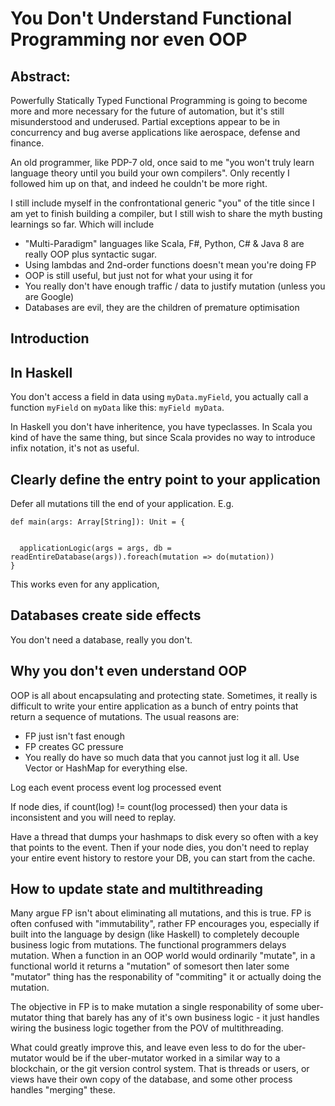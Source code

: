 # You Don't Understand Functional Programming nor even OOP

## Abstract:

Powerfully Statically Typed Functional Programming is going to become more and more necessary for the future of automation, but it's still misunderstood and underused. Partial exceptions appear to be in concurrency and bug averse applications like aerospace, defense and finance.

An old programmer, like PDP-7 old, once said to me "you won't truly learn language theory until you build your own compilers".  Only recently I followed him up on that, and indeed he couldn't be more right. 

I still include myself in the confrontational generic "you" of the title since I am yet to finish building a compiler, but I still wish to share the myth busting learnings so far. Which will include

 - "Multi-Paradigm" languages like Scala, F#, Python, C# & Java 8 are really OOP plus syntactic sugar.
 - Using lambdas and 2nd-order functions doesn't mean you're doing FP
 - OOP is still useful, but just not for what your using it for
 - You really don't have enough traffic / data to justify mutation (unless you are Google)
 - Databases are evil, they are the children of premature optimisation

## Introduction
 
## In Haskell
 
You don't access a field in data using `myData.myField`, you actually call a function `myField` on `myData` like this: `myField myData`.

In Haskell you don't have inheritence, you have typeclasses. In Scala you kind of have the same thing, but since Scala provides no way to introduce infix notation, it's not as useful.

## Clearly define the entry point to your application

Defer all mutations till the end of your application.  E.g.

```
def main(args: Array[String]): Unit = {
  

  applicationLogic(args = args, db = readEntireDatabase(args)).foreach(mutation => do(mutation))
}
```

This works even for any application, 

## Databases create side effects

You don't need a database, really you don't.

## Why you don't even understand OOP

OOP is all about encapsulating and protecting state. Sometimes, it really is difficult to write your entire application as a bunch of entry points that return a sequence of mutations. The usual reasons are:

 - FP just isn't fast enough
 - FP creates GC pressure
 - You really do have so much data that you cannot just log it all. Use Vector or HashMap for everything else.


Log each event
process event
log processed event

If node dies, if count(log) != count(log processed) then your data is inconsistent and you will need to replay.

Have a thread that dumps your hashmaps to disk every so often with a key that points to the event. Then if your node dies, you don't need to replay your entire event history to restore your DB, you can start from the cache.

## How to update state and multithreading

Many argue FP isn't about eliminating all mutations, and this is true.  FP is often confused with "immutability", rather FP encourages you, especially if built into the language by design (like Haskell) to completely decouple business logic from mutations.  The functional programmers delays mutation. When a function in an OOP world would ordinarily "mutate", in a functional world it returns a "mutation" of somesort then later some "mutator" thing has the responability of "commiting" it or actually doing the mutation.

The objective in FP is to make mutation a single responability of some uber-mutator thing that barely has any of it's own business logic - it just handles wiring the business logic together from the POV of multithreading.

What could greatly improve this, and leave even less to do for the uber-mutator would be if the uber-mutator worked in a similar way to a blockchain, or the git version control system.  That is threads or users, or views have their own copy of the database, and some other process handles "merging" these.


